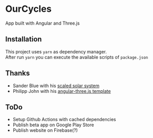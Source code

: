 # OurCycles

App built with Angular and Three.js

## Installation

This project uses `yarn` as dependency manager.  
After run `yarn` you can execute the available scripts of `package.json`

## Thanks

* Sander Blue with his [scaled solar system][1]
* Philipp John with his [angular-three.js template][2]

## ToDo

* Setup Github Actions with cached dependencies
* Publish beta app on Google Play Store
* Publish website on Firebase(?)

[1]: https://github.com/sanderblue/solar-system-threejs
[2]: https://github.com/JohnnyDevNull/ng-three-template
